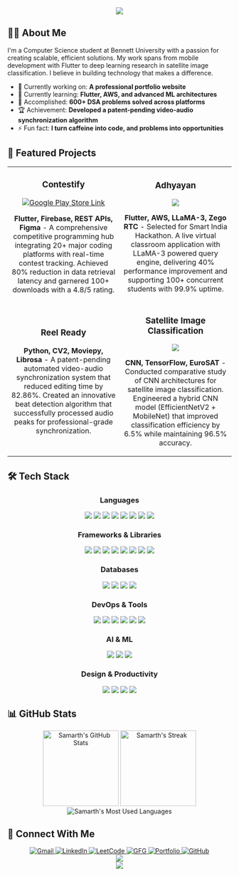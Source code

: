 <div align="center">
  <img src="https://readme-typing-svg.herokuapp.com/?font=Fira+Code&size=32&center=true&vCenter=true&width=600&height=100&duration=4000&lines=Namaste+%F0%9F%99%8F;I'm+Samarth+Bansal" />
</div>

## 👨‍💻 About Me

I'm a Computer Science student at Bennett University with a passion for creating scalable, efficient solutions. My work spans from mobile development with Flutter to deep learning research in satellite image classification. I believe in building technology that makes a difference.

- 🔭 Currently working on: **A professional portfolio website**
- 🌱 Currently learning: **Flutter, AWS, and advanced ML architectures**
- 💬 Accomplished: **600+ DSA problems solved across platforms**
- 🏆 Achievement: **Developed a patent-pending video-audio synchronization algorithm**
- ⚡ Fun fact: **I turn caffeine into code, and problems into opportunities**

## 🚀 Featured Projects

<table>
  <tr>
    <td width="50%">
      <h3 align="center">Contestify</h3>
      <div align="center">
        <a href="https://play.google.com/store/apps/details?id=com.samarth.comp" target="_blank"><img src="https://img.shields.io/badge/Google_Play-Available-success?style=for-the-badge&logo=google-play&logoColor=white" alt="Google Play Store Link" /></a>
        <p><strong>Flutter, Firebase, REST APIs, Figma</strong> - A comprehensive competitive programming hub integrating 20+ major coding platforms with real-time contest tracking. Achieved 80% reduction in data retrieval latency and garnered 100+ downloads with a 4.8/5 rating.</p>
      </div>
    </td>
    <td width="50%">
      <h3 align="center">Adhyayan</h3>
      <div align="center">
        <a href="https://github.com/bansal-samarth/Adhyayan" target="_blank">
          <img src="https://img.shields.io/badge/Code-View%20Repository-informational?style=flat&logo=github&logoColor=white&color=6e5494">
        </a>
        <p><strong>Flutter, AWS, LLaMA-3, Zego RTC</strong> - Selected for Smart India Hackathon. A live virtual classroom application with LLaMA-3 powered query engine, delivering 40% performance improvement and supporting 100+ concurrent students with 99.9% uptime.</p>
      </div>
    </td>
  </tr>
  <tr>
    <td width="50%">
      <h3 align="center">Reel Ready</h3>
      <div align="center">
        <p><strong>Python, CV2, Moviepy, Librosa</strong> - A patent-pending automated video-audio synchronization system that reduced editing time by 82.86%. Created an innovative beat detection algorithm that successfully processed audio peaks for professional-grade synchronization.</p>
      </div>
    </td>
    <td width="50%">
      <h3 align="center">Satellite Image Classification</h3>
      <div align="center">
          <a href="https://github.com/anuj1o0/Satellite-image-classification" target="_blank">
          <img src="https://img.shields.io/badge/Code-View%20Repository-informational?style=flat&logo=github&logoColor=white&color=6e5494">
        </a>
        <p><strong>CNN, TensorFlow, EuroSAT</strong> - Conducted comparative study of CNN architectures for satellite image classification. Engineered a hybrid CNN model (EfficientNetV2 + MobileNet) that improved classification efficiency by 6.5% while maintaining 96.5% accuracy.</p>
      </div>
    </td>
  </tr>
</table>

## 🛠️ Tech Stack

<div align="center">
  <h3>Languages</h3>
  <img src="https://img.shields.io/badge/Python-3776AB?style=for-the-badge&logo=python&logoColor=white" />
  <img src="https://img.shields.io/badge/Java-ED8B00?style=for-the-badge&logo=openjdk&logoColor=white" />
  <img src="https://img.shields.io/badge/C++-00599C?style=for-the-badge&logo=cplusplus&logoColor=white" />
  <img src="https://img.shields.io/badge/Dart-0175C2?style=for-the-badge&logo=dart&logoColor=white" />
  <img src="https://img.shields.io/badge/JavaScript-F7DF1E?style=for-the-badge&logo=javascript&logoColor=black" />
  <img src="https://img.shields.io/badge/HTML5-E34F26?style=for-the-badge&logo=html5&logoColor=white" />
  <img src="https://img.shields.io/badge/CSS3-1572B6?style=for-the-badge&logo=css3&logoColor=white" />
  <img src="https://img.shields.io/badge/SQL-4479A1?style=for-the-badge&logo=postgresql&logoColor=white" />

  <h3>Frameworks & Libraries</h3>
  <img src="https://img.shields.io/badge/Flutter-02569B?style=for-the-badge&logo=flutter&logoColor=white" />
  <img src="https://img.shields.io/badge/React-20232A?style=for-the-badge&logo=react&logoColor=61DAFB" />
  <img src="https://img.shields.io/badge/Node.js-339933?style=for-the-badge&logo=nodedotjs&logoColor=white" />
  <img src="https://img.shields.io/badge/Express-000000?style=for-the-badge&logo=express&logoColor=white" />
  <img src="https://img.shields.io/badge/Flask-000000?style=for-the-badge&logo=flask&logoColor=white" />
  <img src="https://img.shields.io/badge/FastAPI-009688?style=for-the-badge&logo=fastapi&logoColor=white" />
  <img src="https://img.shields.io/badge/GSAP-88CE02?style=for-the-badge&logo=greensock&logoColor=white" />
  <img src="https://img.shields.io/badge/Locomotive-000000?style=for-the-badge&logo=locomotive&logoColor=white" />
  
  <h3>Databases</h3>
  <img src="https://img.shields.io/badge/MongoDB-4EA94B?style=for-the-badge&logo=mongodb&logoColor=white" />
  <img src="https://img.shields.io/badge/Firebase-FFCA28?style=for-the-badge&logo=firebase&logoColor=black" />
  <img src="https://img.shields.io/badge/DynamoDB-4053D6?style=for-the-badge&logo=amazon-dynamodb&logoColor=white" />
  <img src="https://img.shields.io/badge/NoSQL-003545?style=for-the-badge&logo=couchbase&logoColor=white" />
  
  <h3>DevOps & Tools</h3>
  <img src="https://img.shields.io/badge/Git-F05032?style=for-the-badge&logo=git&logoColor=white" />
  <img src="https://img.shields.io/badge/GitHub-100000?style=for-the-badge&logo=github&logoColor=white" />
  <img src="https://img.shields.io/badge/Docker-2496ED?style=for-the-badge&logo=docker&logoColor=white" />
  <img src="https://img.shields.io/badge/Postman-FF6C37?style=for-the-badge&logo=postman&logoColor=white" />
  <img src="https://img.shields.io/badge/Android_Studio-3DDC84?style=for-the-badge&logo=android-studio&logoColor=white" />
  <img src="https://img.shields.io/badge/API_Gateway-FF9900?style=for-the-badge&logo=amazon-aws&logoColor=white" />
  
  <h3>AI & ML</h3>
  <img src="https://img.shields.io/badge/LLaMA_3-A259FF?style=for-the-badge&logo=meta&logoColor=white" />
  <img src="https://img.shields.io/badge/GenAI-FF5A5F?style=for-the-badge&logo=openai&logoColor=white" />
  <img src="https://img.shields.io/badge/Groq-0000FF?style=for-the-badge&logo=groq&logoColor=white" />

  <h3>Design & Productivity</h3>
  <img src="https://img.shields.io/badge/Figma-F24E1E?style=for-the-badge&logo=figma&logoColor=white" />
  <img src="https://img.shields.io/badge/Microsoft_Excel-217346?style=for-the-badge&logo=microsoft-excel&logoColor=white" />
  <img src="https://img.shields.io/badge/Power_BI-F2C811?style=for-the-badge&logo=powerbi&logoColor=black" />
  <img src="https://img.shields.io/badge/UI/UX-FF61F6?style=for-the-badge&logo=adobe-xd&logoColor=white" />
</div>

## 📊 GitHub Stats

<div align="center">
  <img src="https://github-readme-stats.vercel.app/api?username=bansal-samarth&show_icons=true&theme=tokyonight&hide_border=true&count_private=true" alt="Samarth's GitHub Stats" height="170" />
  <img src="https://github-readme-streak-stats.herokuapp.com/?user=bansal-samarth&theme=tokyonight&hide_border=true" alt="Samarth's Streak" height="170" />
</div>

<div align="center">
  <img src="https://github-readme-stats.vercel.app/api/top-langs/?username=bansal-samarth&layout=compact&theme=tokyonight&hide_border=true&langs_count=8" alt="Samarth's Most Used Languages" />
</div>


## 🤝 Connect With Me

<div align="center">
  <a href="mailto:work.samarthbansal@gmail.com" target="_blank">
    <img src="https://img.shields.io/badge/Gmail-D14836?style=for-the-badge&logo=gmail&logoColor=white" alt="Gmail" />
  </a>
  <a href="https://linkedin.com/in/samarth--bansal" target="_blank">
    <img src="https://img.shields.io/badge/LinkedIn-0077B5?style=for-the-badge&logo=linkedin&logoColor=white" alt="LinkedIn" />
  </a>
  <a href="https://leetcode.com/u/samarthbansal" target="_blank">
    <img src="https://img.shields.io/badge/LeetCode-FFA116?style=for-the-badge&logo=leetcode&logoColor=white" alt="LeetCode" />
  </a>
  <a href="https://auth.geeksforgeeks.org/user/samarthbansal" target="_blank">
    <img src="https://img.shields.io/badge/GeeksforGeeks-298D46?style=for-the-badge&logo=geeksforgeeks&logoColor=white" alt="GFG" />
  </a>
  <a href="https://samarthbansal.vercel.app/" target="_blank">
    <img src="https://img.shields.io/badge/Portfolio-FF5722?style=for-the-badge&logo=todoist&logoColor=white" alt="Portfolio" />
  </a>
  <a href="https://github.com/bansal-samarth" target="_blank">
    <img src="https://img.shields.io/badge/GitHub-100000?style=for-the-badge&logo=github&logoColor=white" alt="GitHub" />
  </a>
</div>

<div align="center">
  <img src="https://readme-typing-svg.herokuapp.com/?font=Fira+Code&size=24&center=true&vCenter=true&width=600&height=100&duration=4000&lines=Thanks+for+visiting!;Feel+free+to+reach+out+via+LinkedIn;Let's+build+something+amazing+together!" />
</div>

<div align="center">
  <img src="https://capsule-render.vercel.app/api?type=waving&color=gradient&height=120&section=footer" />
</div>
